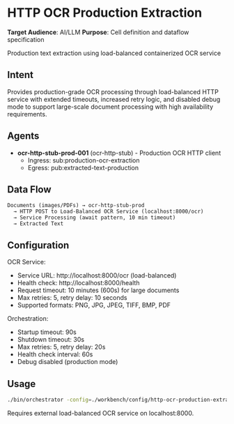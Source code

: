 # HTTP OCR Production Extraction

**Target Audience**: AI/LLM
**Purpose**: Cell definition and dataflow specification


Production text extraction using load-balanced containerized OCR service

## Intent

Provides production-grade OCR processing through load-balanced HTTP service with extended timeouts, increased retry logic, and disabled debug mode to support large-scale document processing with high availability requirements.

## Agents

- **ocr-http-stub-prod-001** (ocr-http-stub) - Production OCR HTTP client
  - Ingress: sub:production-ocr-extraction
  - Egress: pub:extracted-text-production

## Data Flow

```
Documents (images/PDFs) → ocr-http-stub-prod
  → HTTP POST to Load-Balanced OCR Service (localhost:8000/ocr)
  → Service Processing (await pattern, 10 min timeout)
  → Extracted Text
```

## Configuration

OCR Service:
- Service URL: http://localhost:8000/ocr (load-balanced)
- Health check: http://localhost:8000/health
- Request timeout: 10 minutes (600s) for large documents
- Max retries: 5, retry delay: 10 seconds
- Supported formats: PNG, JPG, JPEG, TIFF, BMP, PDF

Orchestration:
- Startup timeout: 90s
- Shutdown timeout: 30s
- Max retries: 5, retry delay: 20s
- Health check interval: 60s
- Debug disabled (production mode)

## Usage

```bash
./bin/orchestrator -config=./workbench/config/http-ocr-production-extraction.yaml
```

Requires external load-balanced OCR service on localhost:8000.
